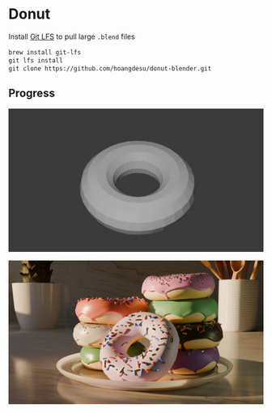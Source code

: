 # Donut

Install [Git LFS](https://git-lfs.com/) to pull large <code>.blend</code> files

```
brew install git-lfs
git lfs install
git clone https://github.com/hoangdesu/donut-blender.git
```

## Progress

![](./progress%20screenshot/firstrender.png)

![](./progress%20screenshot/part11_1.jpg)
